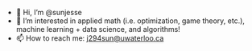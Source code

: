 - 👋 Hi, I’m @sunjesse
- 👀 I’m interested in applied math (i.e. optimization, game theory, etc.), machine learning + data science, and algorithms!
- 📫 How to reach me: j294sun@uwaterloo.ca

<!---
sunjesse/sunjesse is a ✨ special ✨ repository because its `README.md` (this file) appears on your GitHub profile.
You can click the Preview link to take a look at your changes.
--->
